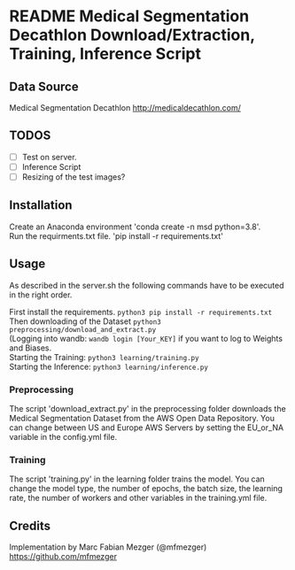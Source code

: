 # README Medical Segmentation Decathlon Download/Extraction, Training, Inference Script

## Data Source

Medical Segmentation Decathlon http://medicaldecathlon.com/

## TODOS

- [ ] Test on server.
- [ ] Inference Script
- [ ] Resizing of the test images?

## Installation

Create an Anaconda environment 'conda create -n msd python=3.8'.  
Run the requirments.txt file. 'pip install -r requirements.txt'

## Usage

As described in the server.sh the following commands have to be executed in the right order.

First install the requirements. `python3 pip install -r requirements.txt`
Then downloading of the Dataset `python3 preprocessing/download_and_extract.py`  
(Logging into wandb: `wandb login [Your_KEY]` if you want to log to Weights and Biases.    
Starting the Training: `python3 learning/training.py`     
Starting the Inference: `python3 learning/inference.py`    


### Preprocessing

The script 'download_extract.py' in the preprocessing folder downloads the Medical Segmentation Dataset from the AWS
Open Data Repository. You can change between US and Europe AWS Servers by setting the EU_or_NA variable in the
config.yml file.

### Training

The script 'training.py' in the learning folder trains the model. You can change the model type, the number of epochs,
the batch size, the learning rate, the number of workers and other variables in the training.yml file.

## Credits

Implementation by Marc Fabian Mezger (@mfmezger) https://github.com/mfmezger
